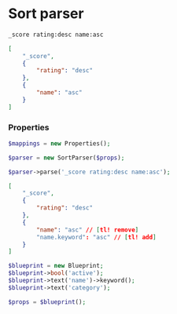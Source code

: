 # Sort parser

```bash
_score rating:desc name:asc
```

```json
[
    "_score",
    {
        "rating": "desc"
    },
    {
        "name": "asc"
    }
]
```

### Properties

```php
$mappings = new Properties();

$parser = new SortParser($props);

$parser->parse('_score rating:desc name:asc');
```

```json
[
    "_score",
    {
        "rating": "desc"
    },
    {
        "name": "asc" // [tl! remove]
        "name.keyword": "asc" // [tl! add]
    }
]
```

```php
$blueprint = new Blueprint;
$blueprint->bool('active');
$blueprint->text('name')->keyword();
$blueprint->text('category');

$props = $blueprint();
```
